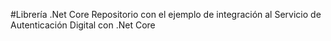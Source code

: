 #Librería .Net Core
Repositorio con el ejemplo de integración al Servicio de Autenticación Digital con .Net Core
